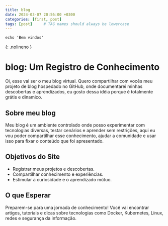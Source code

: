 ```yaml
---
title: blog
date: 2024-03-07 20:56:00 +0300
categories: [first, post]
tags: [post]     # TAG names should always be lowercase
---
```


```shell
echo 'Bem vindos'
```
{: .nolineno }


# blog: Um Registro de Conhecimento


Oi, esse vai ser o meu blog virtual. Quero compartilhar com vocês meu projeto de blog hospedado no GitHub, onde documentarei minhas descobertas e aprendizados, eu gosto dessa idéia porque é totalmente grátis e dinamico.

## Sobre meu blog

Meu blog é um ambiente controlado onde posso experimentar com tecnologias diversas, testar cenários e aprender sem restrições, aqui eu vou poder compartilhar esse conhecimento, ajudar a comunidade e usar isso para fixar o conteúdo que foi apresentado.

## Objetivos do Site

- Registrar meus projetos e descobertas.
- Compartilhar conhecimento e experiências.
- Estimular a curiosidade e o aprendizado mútuo.

## O que Esperar

Preparem-se para uma jornada de conhecimento! Você vai encontrar artigos, tutoriais e dicas sobre tecnologias como Docker, Kubernetes, Linux, redes e segurança da informação.

